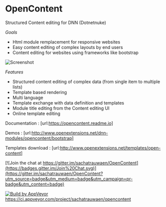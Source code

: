 # OpenContent

Structured Content editing for DNN (Dotnetnuke)

*Goals*

* Html module remplacement for responsive websites
* Easy content editing of complex layouts by end users
* Content editing for websites using frameworks like bootstrap

![Screenshot](http://download-codeplex.sec.s-msft.com/Download?ProjectName=opencontent&DownloadId=1455721)

*Features*

* Structured content editing of complex data (from single item to multiple lists)
* Template based rendering
* Multi language
* Template exchange with data definition and templates
* Module title editing from the Content editing UI
* Online template editing


Documentation : [url:https://opencontent.readme.io]

Demos : [url:http://www.openextensions.net/dnn-modules/opencontent/bootstrap]

Templates download : [url:http://www.openextensions.net/templates/open-content]



[![Join the chat at https://gitter.im/sachatrauwaen/OpenContent](https://badges.gitter.im/Join%20Chat.svg)](https://gitter.im/sachatrauwaen/OpenContent?utm_source=badge&utm_medium=badge&utm_campaign=pr-badge&utm_content=badge)

[![Build by AppVeyor](https://ci.appveyor.com/api/projects/status/github/sachatrauwaen/OpenContent?branch=master&svg=true)](https://ci.appveyor.com/project/sachatrauwaen/opencontent/)
https://ci.appveyor.com/project/sachatrauwaen/opencontent


